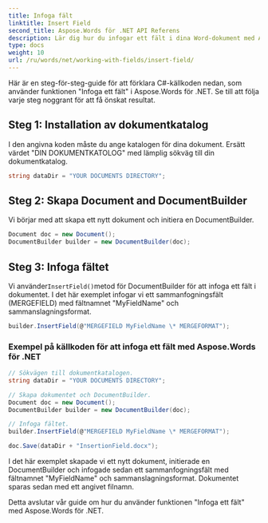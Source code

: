 ```yaml
---
title: Infoga fält
linktitle: Insert Field
second_title: Aspose.Words för .NET API Referens
description: Lär dig hur du infogar ett fält i dina Word-dokument med Aspose.Words för .NET. Anpassa dina dokument med dynamiska fält.
type: docs
weight: 10
url: /ru/words/net/working-with-fields/insert-field/
---
```


Här är en steg-för-steg-guide för att förklara C#-källkoden nedan, som använder funktionen "Infoga ett fält" i Aspose.Words för .NET. Se till att följa varje steg noggrant för att få önskat resultat.

## Steg 1: Installation av dokumentkatalog

I den angivna koden måste du ange katalogen för dina dokument. Ersätt värdet "DIN DOKUMENTKATOLOG" med lämplig sökväg till din dokumentkatalog.

```csharp
string dataDir = "YOUR DOCUMENTS DIRECTORY";
```

## Steg 2: Skapa Document and DocumentBuilder

Vi börjar med att skapa ett nytt dokument och initiera en DocumentBuilder.

```csharp
Document doc = new Document();
DocumentBuilder builder = new DocumentBuilder(doc);
```

## Steg 3: Infoga fältet

 Vi använder`InsertField()`metod för DocumentBuilder för att infoga ett fält i dokumentet. I det här exemplet infogar vi ett sammanfogningsfält (MERGEFIELD) med fältnamnet "MyFieldName" och sammanslagningsformat.

```csharp
builder.InsertField(@"MERGEFIELD MyFieldName \* MERGEFORMAT");
```

### Exempel på källkoden för att infoga ett fält med Aspose.Words för .NET

```csharp
// Sökvägen till dokumentkatalogen.
string dataDir = "YOUR DOCUMENTS DIRECTORY";

// Skapa dokumentet och DocumentBuilder.
Document doc = new Document();
DocumentBuilder builder = new DocumentBuilder(doc);

// Infoga fältet.
builder.InsertField(@"MERGEFIELD MyFieldName \* MERGEFORMAT");

doc.Save(dataDir + "InsertionField.docx");
```

I det här exemplet skapade vi ett nytt dokument, initierade en DocumentBuilder och infogade sedan ett sammanfogningsfält med fältnamnet "MyFieldName" och sammanslagningsformat. Dokumentet sparas sedan med ett angivet filnamn.

Detta avslutar vår guide om hur du använder funktionen "Infoga ett fält" med Aspose.Words för .NET.
